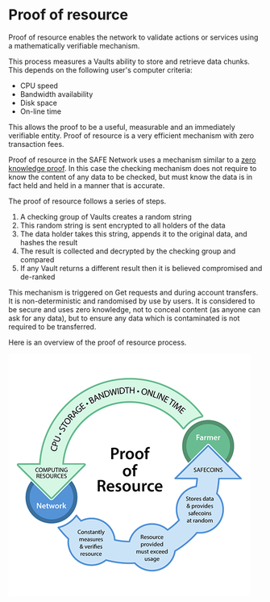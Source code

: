 # Proof of resource
Proof of resource enables the network to validate actions or services using a mathematically verifiable mechanism.

This process measures a Vaults ability to store and retrieve data chunks. This depends on the following user's computer criteria:

* CPU speed
* Bandwidth availability
* Disk space
* On-line time

This allows the proof to be a useful, measurable and an immediately verifiable entity. Proof of resource is a very efficient mechanism with zero transaction fees.

Proof of resource in the SAFE Network uses a mechanism similar to a [zero knowledge proof](http://en.wikipedia.org/wiki/Zero-knowledge_proof). In this case the checking mechanism does not require to know the content of any data to be checked, but must know the data is in fact held and held in a manner that is accurate.

The proof of resource follows a series of steps.

1. A checking group of Vaults creates a random string
2. This random string is sent encrypted to all holders of the data
3. The data holder takes this string, appends it to the original data, and hashes the result
4. The result is collected and decrypted by the checking group and compared
5. If any Vault returns a different result then it is believed compromised and de-ranked

This mechanism is triggered on Get requests and during account transfers. It is non-deterministic and randomised by use by users. It is considered to be secure and uses zero knowledge, not to conceal content (as anyone can ask for any data), but to ensure any data which is contaminated is not required to be transferred.

Here is an overview of the proof of resource process.

![Proof of resource figure](./img/por-diagram.png)
